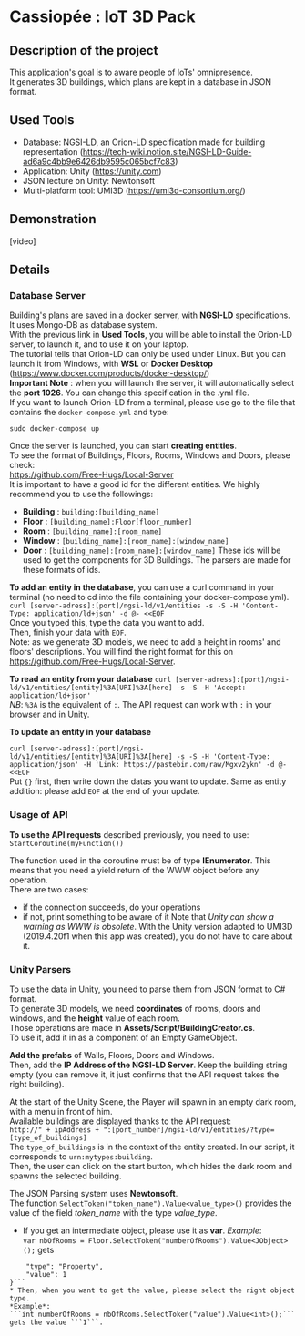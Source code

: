 # Cassiopée : IoT 3D Pack

## Description of the project

This application's goal is to aware people of IoTs' omnipresence.  
It generates 3D buildings, which plans are kept in a database in JSON format.

## Used Tools

* Database: NGSI-LD, an Orion-LD specification made for building representation (https://tech-wiki.notion.site/NGSI-LD-Guide-ad6a9c4bb9e6426db9595c065bcf7c83)
* Application: Unity (https://unity.com)
* JSON lecture on Unity: Newtonsoft
* Multi-platform tool: UMI3D (https://umi3d-consortium.org/)

## Demonstration 

[video]

## Details

### Database Server

Building's plans are saved in a docker server, with **NGSI-LD** specifications. It uses Mongo-DB as database system.  
With the previous link in **Used Tools**, you will be able to install the Orion-LD server, to launch it, and to use it on your laptop.  
The tutorial tells that Orion-LD can only be used under Linux. But you can launch it from Windows, with **WSL** or **Docker Desktop** (https://www.docker.com/products/docker-desktop/)  
**Important Note** : when you will launch the server, it will automatically select the **port 1026**. You can change this specification in the .yml file.  
If you want to launch Orion-LD from a terminal, please use go to the file that contains the ```docker-compose.yml``` and type: 

```sudo docker-compose up```
  
Once the server is launched, you can start **creating entities**.  
To see the format of Buildings, Floors, Rooms, Windows and Doors, please check:  
https://github.com/Free-Hugs/Local-Server  
It is important to have a good id for the different entities. We highly recommend you to use the followings:  
* **Building** : ```building:[building_name]```
* **Floor** : ```[building_name]:Floor[floor_number]```
* **Room** : ```[building_name]:[room_name]```
* **Window** : ```[building_name]:[room_name]:[window_name]```
* **Door** : ```[building_name]:[room_name]:[window_name]```
These ids will be used to get the components for 3D Buildings. The parsers are made for these formats of ids.

**To add an entity in the database**, you can use a curl command in your terminal (no need to cd into the file containing your docker-compose.yml).  
```curl [server-adress]:[port]/ngsi-ld/v1/entities -s -S -H 'Content-Type: application/ld+json' -d @- <<EOF```  
Once you typed this, type the data you want to add.  
Then, finish your data with ```EOF```.  
Note: as we generate 3D models, we need to add a height in rooms' and floors' descriptions. You will find the right format for this on https://github.com/Free-Hugs/Local-Server.  

**To read an entity from your database**
```curl [server-adress]:[port]/ngsi-ld/v1/entities/[entity]%3A[URI]%3A[here] -s -S -H 'Accept: application/ld+json'```  
*NB*: ```%3A``` is the equivalent of ```:```. The API request can work with ```:``` in your browser and in Unity.

**To update an entity in your database**

```curl [server-adress]:[port]/ngsi-ld/v1/entities/[entity]%3A[URI]%3A[here] -s -S -H 'Content-Type: application/json' -H 'Link: https://pastebin.com/raw/Mgxv2ykn' -d @- <<EOF```  
Put ```{}``` first, then write down the datas you want to update. 
Same as entity addition: please add ```EOF``` at the end of your update.

### Usage of API

**To use the API requests** described previously, you need to use:
```StartCoroutine(myFunction())```

The function used in the coroutine must be of type **IEnumerator**. This means that you need a yield return of the WWW object before any operation.  
There are two cases:  
* if the connection succeeds, do your operations
* if not, print something to be aware of it
Note that *Unity can show a warning as WWW is obsolete*. With the Unity version adapted to UMI3D (2019.4.20f1 when this app was created), you do not have to care about it.

### Unity Parsers

To use the data in Unity, you need to parse them from JSON format to C# format.  
To generate 3D models, we need **coordinates** of rooms, doors and windows, and the **height** value of each room.  
Those operations are made in **Assets/Script/BuildingCreator.cs**.  
To use it, add it in as a component of an Empty GameObject.

**Add the prefabs** of Walls, Floors, Doors and Windows.  
Then, add the **IP Address of the NGSI-LD Server**. Keep the building string empty (you can remove it, it just confirms that the API request takes the right building).  

At the start of the Unity Scene, the Player will spawn in an empty dark room, with a menu in front of him.  
Available buildings are displayed thanks to the API request:  
```http://" + ipAddress + ":[port_number]/ngsi-ld/v1/entities/?type=[type_of_buildings]```  
The ```type_of_buildings``` is in the context of the entity created. In our script, it corresponds to ```urn:mytypes:building```.  
Then, the user can click on the start button, which hides the dark room and spawns the selected building.  

The JSON Parsing system uses **Newtonsoft**.  
The function ```SelectToken("token_name").Value<value_type>()``` provides the value of the field *token_name* with the type *value_type*.  
* If you get an intermediate object, please use it as **var**.
*Example*:  
```var nbOfRooms = Floor.SelectToken("numberOfRooms").Value<JObject>();``` gets  
```"numbersOfDoors": {
    "type": "Property",
    "value": 1
}```  
* Then, when you want to get the value, please select the right object type.  
*Example*:  
```int numberOfRooms = nbOfRooms.SelectToken("value").Value<int>();``` gets the value ```1```.



